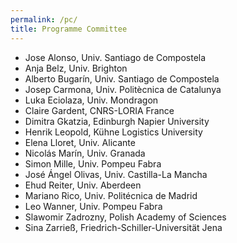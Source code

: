 ```yaml
---
permalink: /pc/
title: Programme Committee
---
```


- Jose Alonso, Univ. Santiago de Compostela
- Anja Belz, Univ. Brighton
- Alberto Bugarín, Univ. Santiago de Compostela 
- Josep Carmona, Univ. Politècnica de Catalunya 
- Luka Eciolaza, Univ. Mondragon
- Claire Gardent, CNRS-LORIA France
- Dimitra Gkatzia, Edinburgh Napier University
- Henrik Leopold, Kühne Logistics University
- Elena Lloret, Univ. Alicante
- Nicolás Marín, Univ. Granada
- Simon Mille, Univ. Pompeu Fabra
- José Ángel Olivas, Univ. Castilla-La Mancha
- Ehud Reiter, Univ. Aberdeen 
- Mariano Rico, Univ. Politécnica de Madrid
- Leo Wanner, Univ. Pompeu Fabra
- Slawomir Zadrozny, Polish Academy of Sciences
- Sina Zarrieß, Friedrich-Schiller-Universität Jena